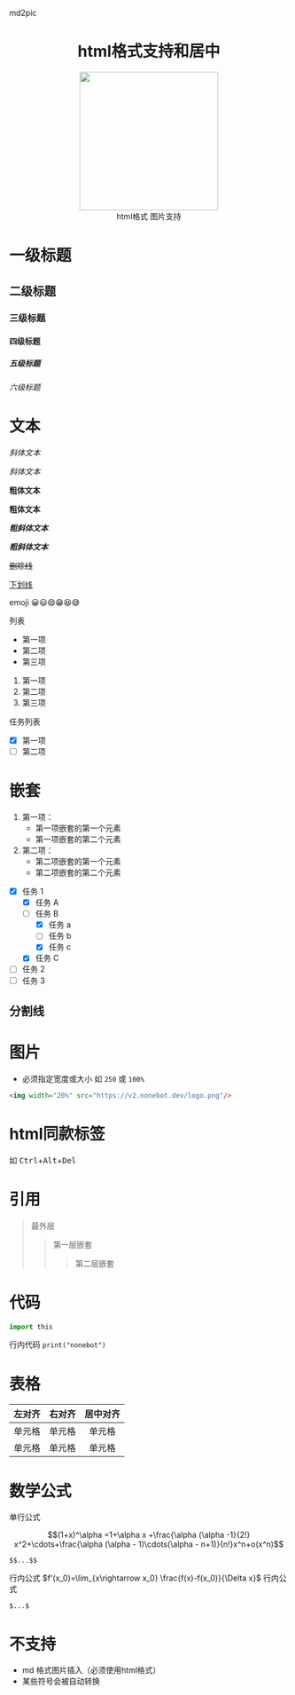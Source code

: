 md2pic <div align="center">
<h1>html格式支持和居中</h1>
<img width="250" src="https://v2.nonebot.dev/logo.png"/>
<div>
html格式 图片支持
</div> 
</div> 

# 一级标题
## 二级标题
### 三级标题
#### 四级标题
##### 五级标题
###### 六级标题

# 文本
*斜体文本*

_斜体文本_

**粗体文本**

__粗体文本__

***粗斜体文本***

___粗斜体文本___

<s>删除线</s>

<u>下划线</u>

emoji 😀😃😄😁😆😅

列表

* 第一项
* 第二项
* 第三项

1. 第一项
2. 第二项
3. 第三项

任务列表

- [X] 第一项
- [ ] 第二项

# 嵌套
1. 第一项：
    - 第一项嵌套的第一个元素
    - 第一项嵌套的第二个元素
2. 第二项：
    - 第二项嵌套的第一个元素
    - 第二项嵌套的第二个元素

- [X] 任务 1
    * [X] 任务 A
    * [ ] 任务 B
        + [x] 任务 a
        + [ ] 任务 b
        + [x] 任务 c
    * [X] 任务 C
- [ ] 任务 2
- [ ] 任务 3

分割线
----

# 图片

- 必须指定宽度或大小 如 `250` 或 `100%`
```html
<img width="20%" src="https://v2.nonebot.dev/logo.png"/>
```

# html同款标签

如 <kbd>Ctrl</kbd>+<kbd>Alt</kbd>+<kbd>Del</kbd>

# 引用

> 最外层
> > 第一层嵌套
> > > 第二层嵌套

# 代码

```python
import this
```
行内代码 `print("nonebot")`

# 表格
| 左对齐 | 右对齐 | 居中对齐 |
| :-----| ----: | :----: |
| 单元格 | 单元格 | 单元格 |
| 单元格 | 单元格 | 单元格 |

# 数学公式

单行公式

$$(1+x)^\alpha =1+\alpha x +\frac{\alpha (\alpha -1}{2!} x^2+\cdots+\frac{\alpha (\alpha - 1)\cdots(\alpha - n+1)}{n!}x^n+o(x^n)$$

`$$...$$`

行内公式 $f'(x_0)=\lim_{x\rightarrow x_0} \frac{f(x)-f(x_0)}{\Delta x}$ 行内公式

`$...$`

# 不支持
- md 格式图片插入（必须使用html格式）
- 某些符号会被自动转换